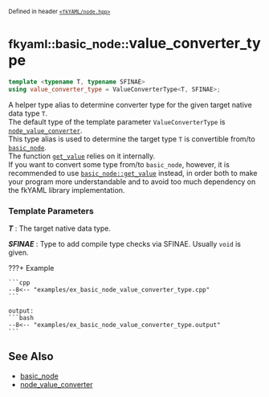 <small>Defined in header [`<fkYAML/node.hpp>`](https://github.com/fktn-k/fkYAML/blob/develop/include/fkYAML/node.hpp)</small>

# <small>fkyaml::basic_node::</small>value_converter_type

```cpp
template <typename T, typename SFINAE>
using value_converter_type = ValueConverterType<T, SFINAE>;
```

A helper type alias to determine converter type for the given target native data type `T`.  
The default type of the template parameter `ValueConverterType` is [`node_value_converter`](../node_value_converter/index.md).  
This type alias is used to determine the target type `T` is convertible from/to [`basic_node`](index.md).  
The function [`get_value`](get_value.md) relies on it internally.  
If you want to convert some type from/to `basic_node`, however, it is recommended to use [`basic_node::get_value`](get_value.md) instead, in order both to make your program more understandable and to avoid too much dependency on the fkYAML library implementation.  

### **Template Parameters**

***T***
: The target native data type.

***SFINAE***
: Type to add compile type checks via SFINAE. Usually `void` is given.

???+ Example

    ```cpp
    --8<-- "examples/ex_basic_node_value_converter_type.cpp"
    ```

    output:
    ```bash
    --8<-- "examples/ex_basic_node_value_converter_type.output"
    ```

## **See Also**

* [basic_node](index.md)
* [node_value_converter](../node_value_converter/index.md)
